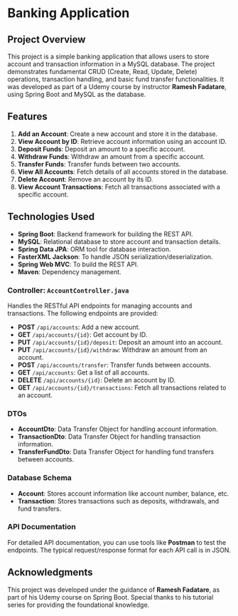 # Banking Application

## Project Overview

This project is a simple banking application that allows users to store account and transaction information in a MySQL database. The project demonstrates fundamental CRUD (Create, Read, Update, Delete) operations, transaction handling, and basic fund transfer functionalities. It was developed as part of a Udemy course by instructor **Ramesh Fadatare**, using Spring Boot and MySQL as the database.

## Features

1. **Add an Account**: Create a new account and store it in the database.
2. **View Account by ID**: Retrieve account information using an account ID.
3. **Deposit Funds**: Deposit an amount to a specific account.
4. **Withdraw Funds**: Withdraw an amount from a specific account.
5. **Transfer Funds**: Transfer funds between two accounts.
6. **View All Accounts**: Fetch details of all accounts stored in the database.
7. **Delete Account**: Remove an account by its ID.
8. **View Account Transactions**: Fetch all transactions associated with a specific account.

## Technologies Used

- **Spring Boot**: Backend framework for building the REST API.
- **MySQL**: Relational database to store account and transaction details.
- **Spring Data JPA**: ORM tool for database interaction.
- **FasterXML Jackson**: To handle JSON serialization/deserialization.
- **Spring Web MVC**: To build the REST API.
- **Maven**: Dependency management.

### Controller: `AccountController.java`

Handles the RESTful API endpoints for managing accounts and transactions. The following endpoints are provided:

- **POST** `/api/accounts`: Add a new account.
- **GET** `/api/accounts/{id}`: Get account by ID.
- **PUT** `/api/accounts/{id}/deposit`: Deposit an amount into an account.
- **PUT** `/api/accounts/{id}/withdraw`: Withdraw an amount from an account.
- **POST** `/api/accounts/transfer`: Transfer funds between accounts.
- **GET** `/api/accounts`: Get a list of all accounts.
- **DELETE** `/api/accounts/{id}`: Delete an account by ID.
- **GET** `/api/accounts/{id}/transactions`: Fetch all transactions related to an account.

### DTOs

- **AccountDto**: Data Transfer Object for handling account information.
- **TransactionDto**: Data Transfer Object for handling transaction information.
- **TransferFundDto**: Data Transfer Object for handling fund transfers between accounts.

### Database Schema

- **Account**: Stores account information like account number, balance, etc.
- **Transaction**: Stores transactions such as deposits, withdrawals, and fund transfers.

### API Documentation

For detailed API documentation, you can use tools like **Postman** to test the endpoints. The typical request/response format for each API call is in JSON.

## Acknowledgments

This project was developed under the guidance of **Ramesh Fadatare**, as part of his Udemy course on Spring Boot. Special thanks to his tutorial series for providing the foundational knowledge.
